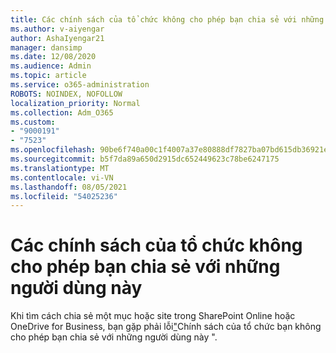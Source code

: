 ```yaml
---
title: Các chính sách của tổ chức không cho phép bạn chia sẻ với những người dùng này
ms.author: v-aiyengar
author: AshaIyengar21
manager: dansimp
ms.date: 12/08/2020
ms.audience: Admin
ms.topic: article
ms.service: o365-administration
ROBOTS: NOINDEX, NOFOLLOW
localization_priority: Normal
ms.collection: Adm_O365
ms.custom:
- "9000191"
- "7523"
ms.openlocfilehash: 90be6f740a00c1f4007a37e80888df7827ba07bd615db36921ee8f01cc5ea05c
ms.sourcegitcommit: b5f7da89a650d2915dc652449623c78be6247175
ms.translationtype: MT
ms.contentlocale: vi-VN
ms.lasthandoff: 08/05/2021
ms.locfileid: "54025236"
---
```

# <a name="organizations-policies-do-not-allow-you-to-share-with-these-users"></a>Các chính sách của tổ chức không cho phép bạn chia sẻ với những người dùng này

Khi tìm cách chia sẻ một mục hoặc site trong SharePoint Online hoặc OneDrive for Business, bạn gặp phải lỗi["](https://docs.microsoft.com/sharepoint/troubleshoot/sharing-and-permissions/organization-policies-do-not-allow-you-to-share-with-users-error)Chính sách của tổ chức bạn không cho phép bạn chia sẻ với những người dùng này ".